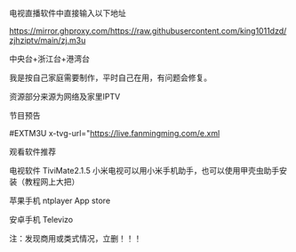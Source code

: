 
电视直播软件中直接输入以下地址

https://mirror.ghproxy.com/https://raw.githubusercontent.com/king1011dzd/zjhziptv/main/zj.m3u

中央台+浙江台+港湾台

我是按自己家庭需要制作，平时自己在用，有问题会修复。

资源部分来源为网络及家里IPTV

节目预告

#EXTM3U x-tvg-url="https://live.fanmingming.com/e.xml

观看软件推荐

电视软件 TiviMate2.1.5 小米电视可以用小米手机助手，也可以使用甲壳虫助手安装（教程网上大把）

苹果手机 ntplayer  App store

安卓手机 Televizo

注：发现商用或类式情况，立删！！！



